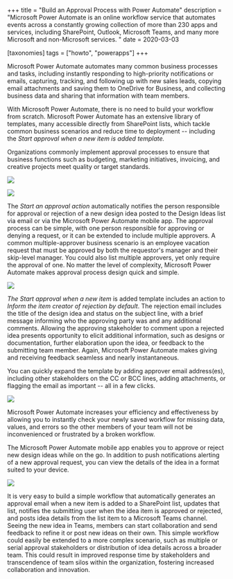 +++
title = "Build an Approval Process with Power Automate"
description = "Microsoft Power Automate is an online workflow service that automates events across a constantly growing collection of more than 230 apps and services, including SharePoint, Outlook, Microsoft Teams, and many more Microsoft and non-Microsoft services. "
date = 2020-03-03

[taxonomies]
tags = ["howto", "powerapps"]
+++

Microsoft Power Automate automates many common business processes and
tasks, including instantly responding to high-priority notifications or
emails, capturing, tracking, and following up with new sales leads,
copying email attachments and saving them to OneDrive for Business, and
collecting business data and sharing that information with team members.

With Microsoft Power Automate, there is no need to build your workflow
from scratch. Microsoft Power Automate has an extensive library of
templates, many accessible directly from SharePoint lists, which tackle
common business scenarios and reduce time to deployment -- including the
*Start approval when a new item is added template.*

Organizations commonly implement approval processes to ensure that
business functions such as budgeting, marketing initiatives, invoicing,
and creative projects meet quality or target standards.

![](https://o365hq.com/images/698.png)

![](https://o365hq.com/images/699.png)

The *Start an approval action* automatically notifies the person
responsible for approval or rejection of a new design idea posted to the
Design Ideas list via email or via the Microsoft Power Automate mobile
app. The approval process can be simple, with one person responsible for
approving or denying a request, or it can be extended to include multiple
approvers. A common multiple-approver business scenario is an employee
vacation request that must be approved by both the requestor's manager
and their skip-level manager. You could also list multiple approvers, yet
only require the approval of one. No matter the level of complexity,
Microsoft Power Automate makes approval process design quick and simple.

![](https://o365hq.com/images/700.png)

*The Start approval when a new item* is added template includes an
action to *Inform the item creator of rejection by default*. The
rejection email includes the title of the design idea and status on the
subject line, with a brief message informing who the approving party
was and any additional comments. Allowing the approving stakeholder to
comment upon a rejected idea presents opportunity to elicit additional
information, such as designs or documentation, further elaboration upon
the idea, or feedback to the submitting team member. Again, Microsoft
Power Automate makes giving and receiving feedback seamless and nearly
instantaneous.

You can quickly expand the template by adding approver email
address(es), including other stakeholders on the CC or BCC lines,
adding attachments, or flagging the email as important -- all in a few
clicks.

![](https://o365hq.com/images/701.png)

Microsoft Power Automate increases your efficiency and effectiveness by
allowing you to instantly check your newly saved workflow for missing
data, values, and errors so the other members of your team will not be
inconvenienced or frustrated by a broken workflow.

The Microsoft Power Automate mobile app enables you to approve or reject
new design ideas while on the go. In addition to push notifications
alerting of a new approval request, you can view the details of the idea
in a format suited to your device.

![](https://o365hq.com/images/702.png)

It is very easy to build a simple workflow that automatically generates
an approval email when a new item is added to a SharePoint list, updates
that list, notifies the submitting user when the idea item is approved
or rejected, and posts idea details from the list item to a Microsoft
Teams channel. Seeing the new idea in Teams, members can start
collaboration and send feedback to refine it or post new ideas on
their own. This simple workflow could easily be extended to a more
complex scenario, such as multiple or serial approval stakeholders or
distribution of idea details across a broader team. This could result in
improved response time by stakeholders and transcendence of team silos
within the organization, fostering increased collaboration and
innovation.
